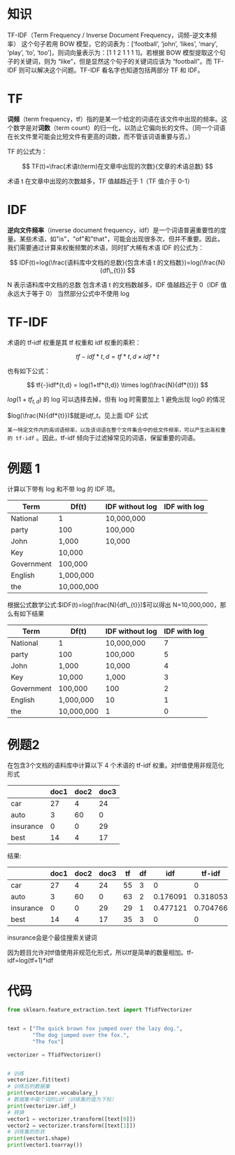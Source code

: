# 知识

TF-IDF（Term Frequency / Inverse Document Frequency，词频-逆文本频率）
这个句子若用 BOW 模型，它的词表为：[‘football’, ‘john’, ‘likes’, ‘mary’, ‘play’, ‘to’, ‘too’]，则词向量表示为：[1 1 2 1 1 1 1]。若根据 BOW 模型提取这个句子的关键词，则为 “like”，但是显然这个句子的关键词应该为 “football”。而 TF-IDF 则可以解决这个问题。TF-IDF 看名字也知道包括两部分 TF 和 IDF。

# TF

**词频**（term frequency，tf）指的是某一个给定的词语在该文件中出现的频率。这个数字是对**词数**（term count）的归一化，以防止它偏向长的文件。（同一个词语在长文件里可能会比短文件有更高的词数，而不管该词语重要与否。）

TF 的公式为：

$$
TF(t)=\frac{术语t(term)在文章中出现的次数}{文章的术语总数}
$$

术语 t 在文章中出现的次数越多，TF 值越趋近于 1（TF 值介于 0-1）

# IDF

**逆向文件频率**（inverse document frequency，idf）是一个词语普遍重要性的度量。某些术语，如"is"，"of"和"that"，可能会出现很多次，但并不重要。因此，我们需要通过计算来权衡频繁的术语，同时扩大稀有术语
IDF 的公式为：

$$
IDF(t)=log(\frac{语料库中文档的总数}{包含术语 t 的文档数})=log(\frac{N}{df\_{t}})
$$

N 表示语料库中文档的总数
包含术语 t 的文档数越多，IDF 值越趋近于 0（IDF 值永远大于等于 0）
当然部分公式中不使用 log

# TF-IDF

术语的 tf‐idf 权重是其 tf 权重和 idf 权重的乘积：

$$
tf{-}idf*{t,d} = tf*{t,d} \times idf*{t}
$$

也有如下公式：

$$
tf{-}idf*{t,d} = log(1+tf*{t,d}) \times log(\frac{N}{df*{t}})
$$

$log(1+tf_{t,d})$ 的 log 可以选择去掉，但有 log 时需要加上 1 避免出现 log0 的情况

$log(\frac{N}{df*{t}})$就是$idf\_{t}$。见上面 IDF 公式

`某一特定文件内的高词语频率，以及该词语在整个文件集合中的低文件频率，可以产生出高权重的 tf-idf` 。因此，tf-idf 倾向于过滤掉常见的词语，保留重要的词语。

# 例题 1

计算以下带有 log 和不带 log 的 IDF 项。

| Term       | Df(t)      | IDF without log | IDF with log |
| ---------- | ---------- | --------------- | ------------ |
| National   | 1          | 10,000,000      |              |
| party      | 100        | 100,000         |              |
| John       | 1,000      | 10,000          |              |
| Key        | 10,000     |                 |              |
| Government | 100,000    |                 |              |
| English    | 1,000,000  |                 |              |
| the        | 10,000,000 |                 |              |

根据公式数学公式:$IDF(t)=log(\frac{N}{df\_{t}})$可以得出 N=10,000,000，那么有如下结果

| Term       | Df(t)      | IDF without log | IDF with log |
| ---------- | ---------- | --------------- | ------------ |
| National   | 1          | 10,000,000      | 7            |
| party      | 100        | 100,000         | 5            |
| John       | 1,000      | 10,000          | 4            |
| Key        | 10,000     | 1,000           | 3            |
| Government | 100,000    | 100             | 2            |
| English    | 1,000,000  | 10              | 1            |
| the        | 10,000,000 | 1               | 0            |

# 例题2

在包含3个文档的语料库中计算以下 4 个术语的 tf-idf 权重。对tf值使用非规范化形式

|           | doc1 | doc2 | doc3 |
| --------- | ---- | ---- | ---- |
| car       | 27   | 4    | 24   |
| auto      | 3    | 60   | 0    |
| insurance | 0    | 0    | 29   |
| best      | 14   | 4    | 17   |

结果:

|           | doc1 | doc2 | doc3 | tf | df | idf      | tf-idf   |
| --------- | ---- | ---- | ---- | -- | -- | -------- | -------- |
| car       | 27   | 4    | 24   | 55 | 3  | 0        | 0        |
| auto      | 3    | 60   | 0    | 63 | 2  | 0.176091 | 0.318053 |
| insurance | 0    | 0    | 29   | 29 | 1  | 0.477121 | 0.704766 |
| best      | 14   | 4    | 17   | 35 | 3  | 0        | 0        |

insurance会是个最佳搜索关键词

因为题目允许对tf值使用非规范化形式，所以tf是简单的数量相加。tf-idf=log(tf+1)*idf

# 代码

```python
from sklearn.feature_extraction.text import TfidfVectorizer


text = ["The quick brown fox jumped over the lazy dog.",
        "The dog jumped over the fox.",
        "The fox"]
  
vectorizer = TfidfVectorizer()


# 训练
vectorizer.fit(text)
# 训练后的数据集
print(vectorizer.vocabulary_)
# 数据集中每个词的idf（训练集的值为下标）
print(vectorizer.idf_)
# 转换
vector1 = vectorizer.transform([text[0]])
vector2 = vectorizer.transform([text[1]])
# 训练集的形状
print(vector1.shape)
print(vector1.toarray())
```
